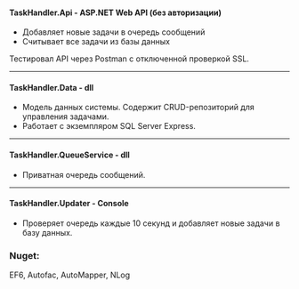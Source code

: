 #### TaskHandler.Api - ASP.NET Web API (без авторизации)
- Добавляет новые задачи в очередь сообщений
- Считывает все задачи из базы данных

Тестировал API через Postman с отключенной проверкой SSL.

------------

#### TaskHandler.Data - dll
- Модель данных системы. Содержит CRUD-репозиторий для управления задачами.
- Работает с экземпляром SQL Server Express.

------------

#### TaskHandler.QueueService - dll
- Приватная очередь сообщений.

------------

#### TaskHandler.Updater - Console
- Проверяет очередь каждые 10 секунд и добавляет новые задачи в базу данных.

### Nuget:
EF6, Autofac, AutoMapper, NLog
